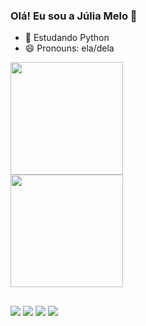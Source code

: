 ### Olá! Eu sou a Júlia Melo 👋


- 🌱 Estudando Python
- 😄 Pronouns: ela/dela

<div>
  <a href="https://github.com/juuvic">
  <img height="180em" src="https://github-readme-stats.vercel.app/api?username=juuvic&show_icons=true&theme=dracula&include_all_commits=true&count_private=true"/><br>
  <img height="180em" src="https://github-readme-stats.vercel.app/api/top-langs/?username=juuvic&Layout-compact&langs_count-16&theme=dracula"/>
</div>

  
   ##

<div>
 <a href="https://mail.google.com/mail/u/0/?hl=pt-BR#inbox" target="_blank"><img src="https://img.shields.io/badge/Gmail-D14836?style=for-the-badge&logo=gmail&logoColor=white" target="_blank"></a>
<a href="https://www.linkedin.com/in/j%C3%BAlia-melo-504515252/" target="_blank"><img src="https://img.shields.io/badge/LinkedIn-0077B5?style=for-the-badge&logo=linkedin&logoColor=white" target="_blank"></a>
<a href="https://discord.gg/Julia Melo#5360" target="_blank"><img src="https://img.shields.io/badge/Discord-7289DA?style=for-the-badge&logo=discord&logoColor=white" target="_blank"></a>
<a href="https://www.instagram.com/j.mello2/" target="_blank"><img src="https://img.shields.io/badge/Instagram-E4405F?style=for-the-badge&logo=instagram&logoColor=white" target="_blank"></a>
</div>

 
  
  
  


